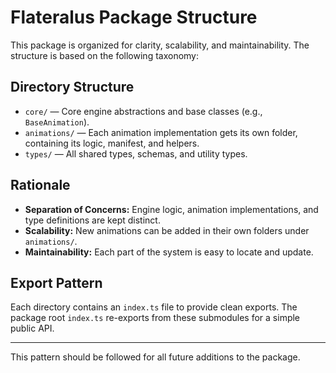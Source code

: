 # Flateralus Package Structure

This package is organized for clarity, scalability, and maintainability. The structure is based on the following taxonomy:

## Directory Structure

- `core/` — Core engine abstractions and base classes (e.g., `BaseAnimation`).
- `animations/` — Each animation implementation gets its own folder, containing its logic, manifest, and helpers.
- `types/` — All shared types, schemas, and utility types.

## Rationale

- **Separation of Concerns:** Engine logic, animation implementations, and type definitions are kept distinct.
- **Scalability:** New animations can be added in their own folders under `animations/`.
- **Maintainability:** Each part of the system is easy to locate and update.

## Export Pattern

Each directory contains an `index.ts` file to provide clean exports. The package root `index.ts` re-exports from these submodules for a simple public API.

---

This pattern should be followed for all future additions to the package.
